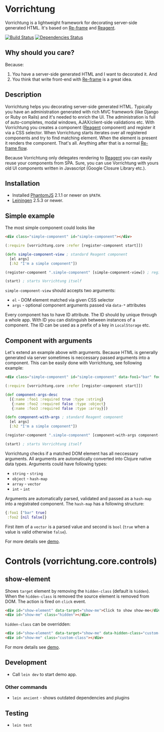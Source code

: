 Vorrichtung
===========

Vorrichtung is a lightweight framework for decorating server-side generated HTML. It's based on
 [Re-frame](https://github.com/Day8/re-frame) and [Reagent](https://github.com/reagent-project/reagent).


[![Build Status](https://travis-ci.org/druids/vorrichtung.svg?branch=master)](https://travis-ci.org/druids/vorrichtung)
[![Dependencies Status](https://jarkeeper.com/druids/vorrichtung/status.png)](https://jarkeeper.com/druids/vorrichtung)


Why should you care?
------------------

Because:

1. You have a server-side generated HTML and I want to decorated it. And
2. You think that write front-end with [Re-frame](https://github.com/Day8/re-frame) is a great idea.


Description
-----------

Vorrichtung helps you decorating server-side generated HTML. Typically you have an administration generated with rich
 MVC framework (like Django or Ruby on Rails) and it's needed to enrich the UI. The administration is full
 of auto-completes, modal windows, AJAX/client-side validations etc. With Vorrichtung you creates a component
 ([Reagent](https://github.com/reagent-project/reagent) component) and register it via a CSS selector. When Vorrichtung
 starts iterates over all registered components and try to find matching element. When the element is present
 it renders the component. That's all. Anything after that is
 a normal [Re-frame flow](https://github.com/Day8/re-frame#flow).


Because Vorrichtung only delegates rendering to [Reagent](https://github.com/reagent-project/reagent)
 you can easily reuse your components from SPA. Sure, you can use Vorrichtung with yours old UI components written
 in Javascript (Google Closure Library etc.).


Installation
------------

* Installed [PhantomJS](http://phantomjs.org/) 2.1.1 or newer on `$PATH`.
* [Leiningen](http://leiningen.org/) 2.5.3 or newer.


Simple example
--------------

The most simple component could looks like

```html
<div class="simple-component" id="simple-component"></div>
```

```clojure
(:require [vorrichtung.core :refer [register-component start]])

(defn simple-component-view ; standard Reagent component
  [el args]
  [:h2 "I'm a simple component"])

(register-component ".simple-component" [simple-component-view]) ; register with CSS selector and vector

(start) ; starts Vorrichtung itself
```

`simple-component-view` should accepts two arguments:
* `el` - DOM element matched via given CSS selector
* `args` - optional component arguments passed via `data-*` attributes

Every component has to have ID attribute. The ID should by unique through a whole app. With ID you can distinguish between instances
 of a component. The ID can be used as a prefix of a key in `LocalStorage` etc.


Component with arguments
------------------------

Let's extend an example above with arguments. Because HTML is generally generated via server sometimes is neccessary passed
 arguments into a component. This can be easily done with Vorrichtung, see following example:

```html
<div class="simple-component" id="simple-component" data-foo1="bar" foo2=""></div>
```

```clojure
(:require [vorrichtung.core :refer [register-component start]])

(def component-args-desc
  [{:name :foo1 :required true :type :string}
   {:name :foo2 :required false :type :object}
   {:name :foo3 :required false :type :array}])

(defn component-with-args ; standard Reagent component
  [el args]
  [:h2 "I'm a simple component"])

(register-component ".simple-component" [component-with-args component-args-desc]) ; register with CSS selector and vector

(start) ; starts Vorrichtung itself
```

Vorrichtung checks if a matched DOM element has all neccessary arguments. All arguments are automatically converted into Clojure
 native data types. Arguments could have following types:

* `string` - `string`
* `object` - `hash-map`
* `array` - `vector`
* `int` - `int`

Arguments are automatically parsed, validated and passed as a `hash-map` into a registrated component. The `hash-map` has a following structure:

```clojure
{:foo1 ["bar" true]
 :foo2 [nil false]}
```

First item of a `vector` is a parsed value and second is `bool` (`true` when a value is valid otherwise `false`).


For more details see [demo](src/vorrichtung-demo).


Controls (vorrichtung.core.controls)
====================================

show-element
------------

Shows `target` element by removing the `hidden-class` (default is `hidden`). When the `hidden-class` is removed
the source element is removed from DOM. The action is fired on `click` event.

```html
<div id="show-element" data-target="show-me">Click to show show-me</div>
<div id="show-me" class="hidden"></div>
```

`hidden-class` can be overridden:

```html
<div id="show-element" data-target="show-me" data-hidden-class="custom-class">Click to show show-me</div>
<div id="show-me" class="custom-class"></div>
```

For more details see [demo](src/vorrichtung-demo).

Development
-----------

* Call `lein dev` to start demo app.


### Other commands

* `lein ancient` - shows outdated dependencies and plugins

Testing
-------

* `lein test`
